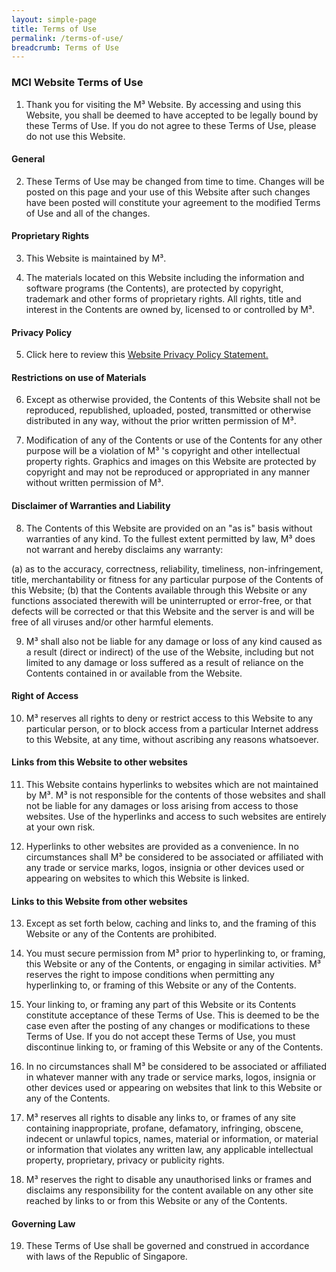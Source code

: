 ```yaml
---
layout: simple-page
title: Terms of Use
permalink: /terms-of-use/
breadcrumb: Terms of Use
---
```

### **MCI Website Terms of Use**

1. Thank you for visiting the M³ Website. By accessing and using this Website, you shall be deemed to have accepted to be legally bound by these Terms of Use. If you do not agree to these Terms of Use, please do not use this Website.

#### **General**

2. These Terms of Use may be changed from time to time. Changes will be posted on this page and your use of this Website after such changes have been posted will constitute your agreement to the modified Terms of Use and all of the changes. 

#### **Proprietary Rights**

3. This Website is maintained by M³. 

4. The materials located on this Website including the information and software programs (the Contents), are protected by copyright, trademark and other forms of proprietary rights. All rights, title and interest in the Contents are owned by, licensed to or controlled by M³. 

#### **Privacy Policy**

5. Click here to review this [Website Privacy Policy Statement.](https://www.m3.sg/privacy/)

#### **Restrictions on use of Materials**

6. Except as otherwise provided, the Contents of this Website shall not be reproduced, republished, uploaded, posted, transmitted or otherwise distributed in any way, without the prior written permission of M³. 

7. Modification of any of the Contents or use of the Contents for any other purpose will be a violation of M³ 's copyright and other intellectual property rights. Graphics and images on this Website are protected by copyright and may not be reproduced or appropriated in any manner without written permission of M³. 

#### **Disclaimer of Warranties and Liability**

8. The Contents of this Website are provided on an "as is" basis without warranties of any kind. To the fullest extent permitted by law, M³ does not warrant and hereby disclaims any warranty: 

(a) as to the accuracy, correctness, reliability, timeliness, non-infringement, title, merchantability or fitness for any particular purpose of the Contents of this Website; 
(b) that the Contents available through this Website or any functions associated therewith will be uninterrupted or error-free, or that defects will be corrected or that this Website and the server is and will be free of all viruses and/or other harmful elements. 

9. M³ shall also not be liable for any damage or loss of any kind caused as a result (direct or indirect) of the use of the Website, including but not limited to any damage or loss suffered as a result of reliance on the Contents contained in or available from the Website. 

#### **Right of Access**

10. M³ reserves all rights to deny or restrict access to this Website to any particular person, or to block access from a particular Internet address to this Website, at any time, without ascribing any reasons whatsoever. 

#### **Links from this Website to other websites**

11. This Website contains hyperlinks to websites which are not maintained by M³. M³ is not responsible for the contents of those websites and shall not be liable for any damages or loss arising from access to those websites. Use of the hyperlinks and access to such websites are entirely at your own risk. 

12. Hyperlinks to other websites are provided as a convenience. In no circumstances shall M³ be considered to be associated or affiliated with any trade or service marks, logos, insignia or other devices used or appearing on websites to which this Website is linked. 

#### **Links to this Website from other websites**

13. Except as set forth below, caching and links to, and the framing of this Website or any of the Contents are prohibited.
14. You must secure permission from M³ prior to hyperlinking to, or framing, this Website or any of the Contents, or engaging in similar activities. M³ reserves the right to impose conditions when permitting any hyperlinking to, or framing of this Website or any of the Contents. 

15. Your linking to, or framing any part of this Website or its Contents constitute acceptance of these Terms of Use. This is deemed to be the case even after the posting of any changes or modifications to these Terms of Use. If you do not accept these Terms of Use, you must discontinue linking to, or framing of this Website or any of the Contents. 

16. In no circumstances shall M³ be considered to be associated or affiliated in whatever manner with any trade or service marks, logos, insignia or other devices used or appearing on websites that link to this Website or any of the Contents. 

17. M³ reserves all rights to disable any links to, or frames of any site containing inappropriate, profane, defamatory, infringing, obscene, indecent or unlawful topics, names, material or information, or material or information that violates any written law, any applicable intellectual property, proprietary, privacy or publicity rights. 

18. M³ reserves the right to disable any unauthorised links or frames and disclaims any responsibility for the content available on any other site reached by links to or from this Website or any of the Contents. 

#### **Governing Law**

19. These Terms of Use shall be governed and construed in accordance with laws of the Republic of Singapore.



